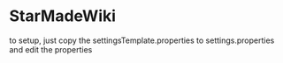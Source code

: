 # StarMadeWiki

to setup, just copy the settingsTemplate.properties to settings.properties and edit the properties